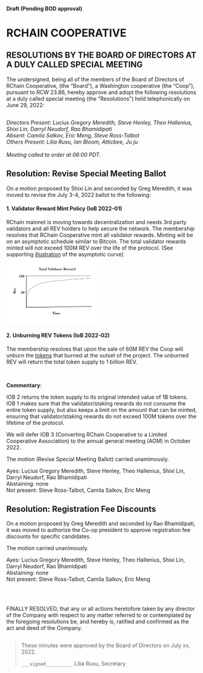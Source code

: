 #### Draft (Pending BOD approval)
<!--Markdown rendering of [2022/06-29/20220629-DocuSign.pdf](/2022/06-29/20220629-DocuSign.pdf)-->

##

# RCHAIN COOPERATIVE

## RESOLUTIONS BY THE BOARD OF DIRECTORS AT A DULY CALLED SPECIAL MEETING
The undersigned, being all of the members of the Board of Directors of RChain Cooperative, (the “Board”), a Washington cooperative 
(the “Coop”), pursuant to RCW 23.86, hereby approve and adopt the following resolutions at a duly called special meeting (the 
“Resolutions”) held telephonically on June 29, 2022:

##

*Directors Present: Lucius Gregory Meredith, Steve Henley, Theo Hallenius, Shixi Lin, Darryl Neudorf, Rao Bhamidipati* \
*Absent: Camila Salkov, Eric Meng, Steve Ross-Talbot* \
*Others Present:  Lilia Rusu, Ian Bloom, Atticbee, Ju ju* \
\
*Meeting called to order at 06:00 PDT.*

##

## Resolution: Revise Special Meeting Ballot

On a motion proposed by Shixi Lin and seconded by Greg Meredith, it was moved to revise the July 3-4, 2022 ballot to the following:

#### 1. Validator Reward Mint Policy (IoB 2022-01)
RChain mainnet is moving towards decentralization and needs 3rd party validators and all REV holders to help secure the network. 
The membership resolves that RChain Cooperative mint all validator rewards. Minting will be on an asymptotic schedule similar to 
Bitcoin. The total validator rewards minted will not exceed 100M REV over the life of the protocol.
(See supporting [illustration](TotalValidatorReward.JPG) of the asymptotic curve)
<img src="https://raw.githubusercontent.com/rchain/board/master/2022/06-29/TotalValidatorReward.JPG" width="50%">

#### 2. Unburning REV Tokens (IoB 2022-02)
The membership resolves that upon the sale of 60M REV the Coop will unburn the [tokens](https://revdefine.io/#/revaccounts/1111dmyT6TSbyVRGx98srm5dbhQxzduoTAK3DNPSXM4swUBu9QgiV) that burned at the outset of the project. 
The unburned REV will return the total token supply to 1 billion REV.

<br>

**Commentary**:

IOB 2 returns the token supply to its original intended value of 1B tokens.  IOB 1 makes sure that the validator/staking rewards do not consume the entire token supply, but also keeps a limit on the amount that can be minted, ensuring that validator/staking rewards do not exceed 100M tokens over the lifetime of the protocol. 

We will defer IOB 3 (Converting RChain Cooperative to a Limited Cooperative Association) to the annual general meeting (AGM) in October 2022.

The motion (Revise Special Meeting Ballot) carried unamimously.

Ayes: Lucius Gregory Meredith, Steve Henley, Theo Hallenius, Shixi Lin, Darryl Neudorf, Rao Bhamidipati \
Abstaining: none \
Not present: Steve Ross-Talbot, Camila Salkov, Eric Meng

##

## Resolution: Registration Fee Discounts
On a motion proposed by Greg Meredith and seconded by Rao Bhamidipati, it was moved to authorize the Co-op president to approve registration fee discounts for specific candidates.

The motion carried unanimously.

Ayes: Lucius Gregory Meredith, Steve Henley, Theo Hallenius, Shixi Lin, Darryl Neudorf, Rao Bhamidipati \
Abstaining: none \
Not present: Steve Ross-Talbot, Camila Salkov, Eric Meng

<br>

##

FINALLY RESOLVED, that any or all actions heretofore taken by any director of the Company with respect to any matter referred to or contemplated by the foregoing resolutions be, and hereby is, ratified and confirmed as the act and deed of the Company.

##

>These minutes were approved by the Board of Directors on July xx, 2022.
>
> `___signed__________`
> Lilia Rusu, Secretary

